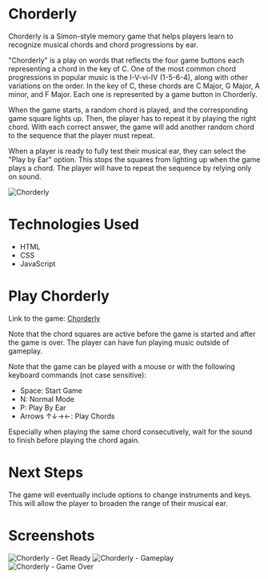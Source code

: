 # Chorderly
Chorderly is a Simon-style memory game that helps players learn to recognize musical chords and chord progressions by ear. 

"Chorderly" is a play on words that reflects the four game buttons each representing a chord in the key of C. One of the most common chord progressions in popular music is the I-V-vi-IV (1-5-6-4), along with other variations on the order. In the key of C, these chords are C Major, G Major, A minor, and F Major. Each one is represented by a game button in Chorderly. 

When the game starts, a random chord is played, and the corresponding game square lights up. Then, the player has to repeat it by playing the right chord. With each correct answer, the game will add another random chord to the sequence that the player must repeat. 

When a player is ready to fully test their musical ear, they can select the "Play by Ear" option. This stops the squares from lighting up when the game plays a chord. The player will have to repeat the sequence by relying only on sound. 

![Chorderly](https://i.imgur.com/fancLRQ.png)

# Technologies Used
- HTML
- CSS
- JavaScript

# Play Chorderly
Link to the game: [Chorderly](https://tpett20.github.io/chorderly-game/)

Note that the chord squares are active before the game is started and after the game is over. The player can have fun playing music outside of gameplay. 

Note that the game can be played with a mouse or with the following keyboard commands (not case sensitive): 
- Space: Start Game
- N: Normal Mode
- P: Play By Ear
- Arrows ↑↓→←: Play Chords

Especially when playing the same chord consecutively, wait for the sound to finish before playing the chord again. 

# Next Steps
The game will eventually include options to change instruments and keys. This will allow the player to broaden the range of their musical ear. 

# Screenshots
![Chorderly - Get Ready](https://i.imgur.com/rQQkoC7.png)
![Chorderly - Gameplay](https://i.imgur.com/6XnV85U.png)
![Chorderly - Game Over](https://i.imgur.com/mwyEttO.png)